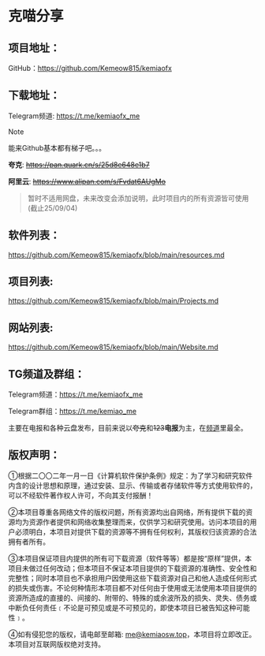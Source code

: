 # 克喵分享

## 项目地址：

GitHub：https://github.com/Kemeow815/kemiaofx

## 下载地址：

Telegram频道: https://t.me/kemiaofx_me
> [!NOTE]
> 能来Github基本都有梯子吧。。。

**夸克**: ~~https://pan.quark.cn/s/25d8e648e1b7~~

**阿里云**: ~~https://www.alipan.com/s/Fvdat6AUgMo~~

> 暂时不适用网盘，未来改变会添加说明，此时项目内的所有资源皆可使用(截止25/09/04)

## 软件列表：

https://github.com/Kemeow815/kemiaofx/blob/main/resources.md

## 项目列表:

https://github.com/Kemeow815/kemiaofx/blob/main/Projects.md

## 网站列表:

https://github.com/Kemeow815/kemiaofx/blob/main/Website.md

## TG频道及群组：

Telegram频道：https://t.me/kemiaofx_me

Telegram群组：https://t.me/kemiao_me

主要在电报和各种云盘发布，目前来说以~~夸克~~和~~123~~**电报**为主，在[频道](https://t.me/kemiaofx_me)里最全。

## 版权声明：

①根据二〇〇二年一月一日《计算机软件保护条例》规定：为了学习和研究软件内含的设计思想和原理，通过安装、显示、传输或者存储软件等方式使用软件的，可以不经软件著作权人许可，不向其支付报酬！

②本项目尊重各网络文件的版权问题，所有资源均出自网络，所有提供下载的资源均为资源作者提供和网络收集整理而来，仅供学习和研究使用。访问本项目的用户必须明白，本项目对提供下载的资源等不拥有任何权利，其版权归该资源的合法拥有者所有。

③本项目保证项目内提供的所有可下载资源（软件等等）都是按“原样”提供，本项目未做过任何改动；但本项目不保证本项目提供的下载资源的准确性、安全性和完整性；同时本项目也不承担用户因使用这些下载资源对自己和他人造成任何形式的损失或伤害。不论何种情形本项目都不对任何由于使用或无法使用本项目提供的资源所造成的直接的、间接的、附带的、特殊的或余波所及的损失、灵失、债务或中断负任何责任﹝不论是可预见或是不可预见的，即使本项目已被告知这种可能性﹞。

④如有侵犯您的版权，请电邮至邮箱: me@kemiaosw.top，本项目将立即改正。本项目对互联网版权绝对支持。
